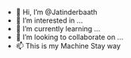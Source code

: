 - 👋 Hi, I’m @Jatinderbaath
- 👀 I’m interested in ...
- 🌱 I’m currently learning ...
- 💞️ I’m looking to collaborate on ...
- 📫 This is my Machine Stay way

<!---
Jatinderbaath/Jatinderbaath is a ✨ special ✨ repository because its `README.md` (this file) appears on your GitHub profile.
You can click the Preview link to take a look at your changes.
--->
